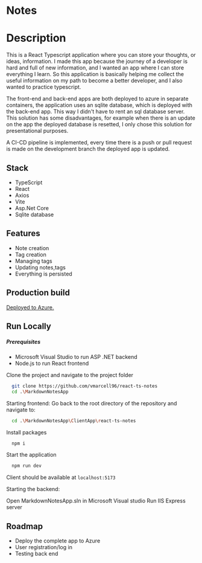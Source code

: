 # Notes

# Description

This is a React Typescript application where you can store your thoughts, or ideas, information. I made this app because the journey of a developer is hard and full of new information, and I wanted an app where I can store everything I learn. 
So this application is basically helping me collect the useful information on my path to become a better developer, and I also wanted to practice typescript. 

The front-end and back-end apps are both deployed to azure in separate containers, the application uses an sqlite database, which is deployed with the back-end app. This way I didn't have to rent an sql database server. This solution has some disadvantages, for example when there is an update on the app the deployed database is resetted, I only chose this solution for presentational purposes.

A CI-CD pipeline is implemented, every time there is a push or pull request is made on the development branch the deployed app is updated.

## Stack
- TypeScript
- React
- Axios
- Vite
- Asp.Net Core
- Sqlite database

## Features
- Note creation
- Tag creation
- Managing tags
- Updating notes,tags
- Everything is persisted

## Production build

[Deployed to Azure.](https://jolly-cliff-05f03e503.2.azurestaticapps.net)

## Run Locally
##### Prerequisites

- Microsoft Visual Studio to run ASP .NET backend
- Node.js to run React frontend

Clone the project and navigate to the project folder

```bash
  git clone https://github.com/vmarcell96/react-ts-notes
  cd .\MarkdownNotesApp
```

Starting frontend:
Go back to the root directory of the repository and navigate to:

```bash
  cd .\MarkdownNotesApp\ClientApp\react-ts-notes
```

Install packages

```bash
  npm i
```

Start the application 

```bash
  npm run dev
```
Client should be available at `localhost:5173`

Starting the backend:

Open MarkdownNotesApp.sln in Microsoft Visual studio
Run IIS Express server

## Roadmap

- Deploy the complete app to Azure
- User registration/log in
- Testing back end


